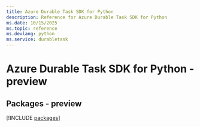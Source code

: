 ```yaml
---
title: Azure Durable Task SDK for Python
description: Reference for Azure Durable Task SDK for Python
ms.date: 10/15/2025
ms.topic: reference
ms.devlang: python
ms.service: durabletask
---
```

# Azure Durable Task SDK for Python - preview
## Packages - preview
[!INCLUDE [packages](durable-task-index.md)]